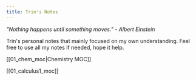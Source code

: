 ```yaml
---
title: Trin's Notes
---
```

*"Nothing happens until something moves." - Albert Einstein*

Trin's personal notes that mainly focused on my own understanding. Feel free to use all my notes if needed, hope it help.

[[01_chem_moc|Chemistry MOC]]

[[01_calculus1_moc]]